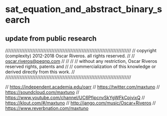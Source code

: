# sat_equation_and_abstract_binary_search

## update from public research

///////////////////////////////////////////////////////////////////////////////
//        copyright (complexity) 2012-2018 Oscar Riveros. all rights reserved.        //
//                           oscar.riveros@peqnp.com                         //
//                                                                           //
//   without any restriction, Oscar Riveros reserved rights, patents and     //
//  commercialization of this knowledge or derived directly from this work.  //
///////////////////////////////////////////////////////////////////////////////

// https://independent.academia.edu/oarr
// https://twitter.com/maxtuno
// https://soundcloud.com/maxtuno
// https://www.youtube.com/channel/UC6PfipcnvSkYgWFkCpjvixQ
// https://klout.com/#/maxtuno
// http://jango.com/music/Oscar+Riveros
// https://www.reverbnation.com/maxtuno
